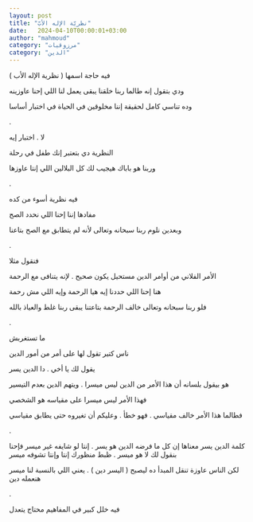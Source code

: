 ```yaml
---
layout: post
title: "نظريّة الإله الأبّ"
date:   2024-04-10T00:00:01+03:00
author: "mahmoud"
category: "مرزوقيات"
category: "الدين"
---
```



فيه حاجة اسمها ( نظرية الإله الأب )

ودي بتقول إنه طالما ربنا خلقنا يبقى يعمل لنا اللي إحنا
عاوزينه

وده تناسي كامل لحقيقة إننا مخلوقين في الحياة في اختبار
أساسا

.

لا . اختبار إيه

النظرية دي بتعتبر إنك طفل في رحلة

وربنا هو باباك هيجيب لك كل البلالين اللي إنتا
عاوزها

.

فيه نظرية أسوء من كده

مفادها إننا إحنا اللي نحدد الصح

وبعدين نلوم ربنا سبحانه وتعالى لأنه لم يتطابق مع الصح
بتاعنا

.

فنقول مثلا

الأمر الفلاني من أوامر الدين مستحيل يكون صحيح . لإنه
يتنافى مع الرحمة

هنا إحنا اللي حددنا إيه هيا الرحمة وإيه اللي مش
رحمة

فلو ربنا سبحانه وتعالى خالف الرحمة بتاعتنا يبقى ربنا غلط
والعياذ بالله

.

ما تستغربش

ناس كتير تقول لها على أمر من أمور الدين

يقول لك يا أخي . دا الدين يسر

هو بيقول بلسانه أن هذا الأمر من الدين ليس ميسرا . ويتهم
الدين بعدم التيسير

فهذا الأمر ليس ميسرا على مقياسه هو الشخصي

فطالما هذا الأمر خالف مقياسي . فهو خطأ . وعليكم أن
تغيروه حتى يطابق مقياسي

.

كلمة الدين يسر معناها إن كل ما فرضه الدين هو يسر . إنتا
لو شايفه غير ميسر فإحنا بنقول لك لا هو ميسر . ظبط منظورك إنتا وإنتا
تشوفه ميسر

لكن الناس عاوزة تنقل المبدأ ده ليصبح ( اليسر دين ) .
يعني اللي بالنسبة لنا ميسر هنعمله دين

.

فيه خلل كبير في المفاهيم محتاج يتعدل

